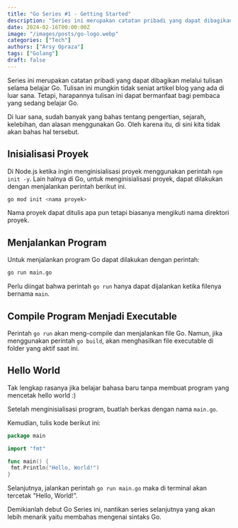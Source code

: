 ```yaml
---
title: "Go Series #1 - Getting Started"
description: "Series ini merupakan catatan pribadi yang dapat dibagikan melalui tulisan selama belajar Go Language. Semoga series Go ini bermanfaat untuk pembaca"
date: 2024-02-16T00:00:00Z
image: "/images/posts/go-logo.webp"
categories: ["Tech"]
authors: ["Arsy Opraza"]
tags: ["Golang"]
draft: false
---
```


Series ini merupakan catatan pribadi yang dapat dibagikan melalui tulisan selama belajar Go. Tulisan ini mungkin tidak seniat artikel blog yang ada di luar sana. Tetapi, harapannya tulisan ini dapat bermanfaat bagi pembaca yang sedang belajar Go.

Di luar sana, sudah banyak yang bahas tentang pengertian, sejarah, kelebihan, dan alasan menggunakan Go. Oleh karena itu, di sini kita tidak akan bahas hal tersebut.

## Inisialisasi Proyek

Di Node.js ketika ingin menginisialisasi proyek menggunakan perintah `npm init -y`. Lain halnya di Go, untuk menginisialisasi proyek, dapat dilakukan dengan menjalankan perintah berikut ini.

```bash
go mod init <nama proyek>
```

Nama proyek dapat ditulis apa pun tetapi biasanya mengikuti nama direktori proyek.

## Menjalankan Program

Untuk menjalankan program Go dapat dilakukan dengan perintah:

```bash
go run main.go
```

Perlu diingat bahwa perintah `go run` hanya dapat dijalankan ketika filenya bernama `main`.

## Compile Program Menjadi Executable

Perintah `go run` akan meng-compile dan menjalankan file Go. Namun, jika menggunakan perintah `go build`, akan menghasilkan file executable di folder yang aktif saat ini.

## Hello World

Tak lengkap rasanya jika belajar bahasa baru tanpa membuat program yang mencetak hello world :)

Setelah menginisialisasi program, buatlah berkas dengan nama `main.go`.

Kemudian, tulis kode berikut ini:

```go
package main

import "fmt"

func main() {
 fmt.Println("Hello, World!")
}
```

Selanjutnya, jalankan perintah `go run main.go` maka di terminal akan tercetak "Hello, World!".

Demikianlah debut Go Series ini, nantikan series selanjutnya yang akan lebih menarik yaitu membahas mengenai sintaks Go.

